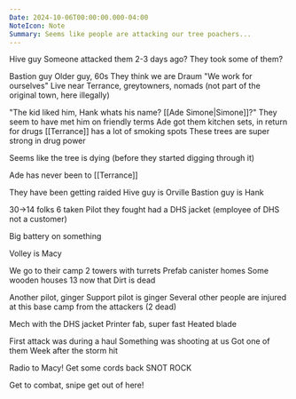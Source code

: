```yaml
---
Date: 2024-10-06T00:00:00.000-04:00
NoteIcon: Note
Summary: Seems like people are attacking our tree poachers...
---
```

Hive guy
Someone attacked them 2-3 days ago?
They took some of them?

Bastion guy
Older guy, 60s
They think we are Draum
"We work for ourselves"
Live near Terrance, greytowners, nomads (not part of the original town, here illegally)

"The kid liked him, Hank whats his name? [[Ade Simone|Simone]]?"
They seem to have met him on friendly terms
Ade got them kitchen sets, in return for drugs
[[Terrance]] has a lot of smoking spots
These trees are super strong in drug power

Seems like the tree is dying (before they started digging through it)

Ade has never been to [[Terrance]]

They have been getting raided
Hive guy is Orville
Bastion guy is Hank

30->14 folks
6 taken
Pilot they fought had a DHS jacket (employee of DHS not a customer)

Big battery on something

Volley is Macy

We go to their camp
2 towers with turrets
Prefab canister homes
Some wooden houses
13 now that Dirt is dead

Another pilot, ginger
Support pilot is ginger
Several other people are injured at this base camp from the attackers (2 dead)

Mech with the DHS jacket
Printer fab, super fast
Heated blade

First attack was during a haul
Something was shooting at us
Got one of them
Week after the storm hit

Radio to Macy!
Get some cords back
SNOT ROCK

Get to combat, snipe get out of here!